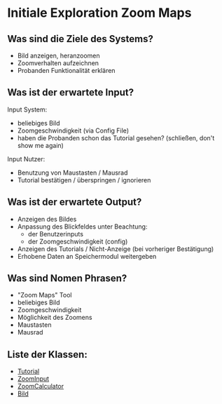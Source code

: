 # Initiale Exploration Zoom Maps

<!-- Hier alles aufschreiben, was interessant erscheint! -->

## Was sind die Ziele des Systems?
<!-- Snow Cards können bei diesem Schritt helfen! -->
- Bild anzeigen, heranzoomen
- Zoomverhalten aufzeichnen
- Probanden Funktionalität erklären

## Was ist der erwartete Input?
Input System:
- beliebiges Bild
- Zoomgeschwindigkeit (via Config File)
- haben die Probanden schon das Tutorial gesehen? (schließen, don't show me again)

Input Nutzer:
- Benutzung von Maustasten / Mausrad
- Tutorial bestätigen / überspringen / ignorieren

## Was ist der erwartete Output?
- Anzeigen des Bildes
- Anpassung des Blickfeldes unter Beachtung:
    - der Benutzerinputs
    - der Zoomgeschwindigkeit (config)
- Anzeigen des Tutorials / Nicht-Anzeige (bei vorheriger Bestätigung)
- Erhobene Daten an Speichermodul weitergeben

## Was sind Nomen Phrasen?
<!-- Alle relevanten Sachen aufschreiben, später kann aussortiert werden! -->
- "Zoom Maps" Tool
- beliebiges Bild
- Zoomgeschwindigkeit
- Möglichkeit des Zoomens
- Maustasten
- Mausrad

## Liste der Klassen:
<!-- Erstmal alle aufschreiben, dann auswählen! (Kriterien siehe Vorgehensweise) -->
<!-- Warum sind die Klassen existent? Wenn das zu beantworten ist - u good! -->
<!-- ausgewählte Klassen mit Link, andere einklammern und CRC-Karte löschen -->
<!-- - [Klassenname](crc-{klassenname}.md) -->
<!-- - (nichtAusgewählteKlasse) -->

<!-- - Zoomer (Input mit Config File zu Zoomwert konvertieren + Location + weitergeben)
- input aufnehmen (raw)
- input verrechnen (config + aktuelle position) (gibt weiter an Bild und Speichermedium) -->
<!-- - Umwandlung Benutzerinput in Zoomwert (Input -> Zoom -> Bild verändert sich -> Info Speichermedium weitergeben) -->
- [Tutorial](crc-Tutorial.md)
- [ZoomInput](crc-ZoomInput.md)
- [ZoomCalculator](crc-ZoomCalculator.md)
- [Bild](crc-Bild.md)
